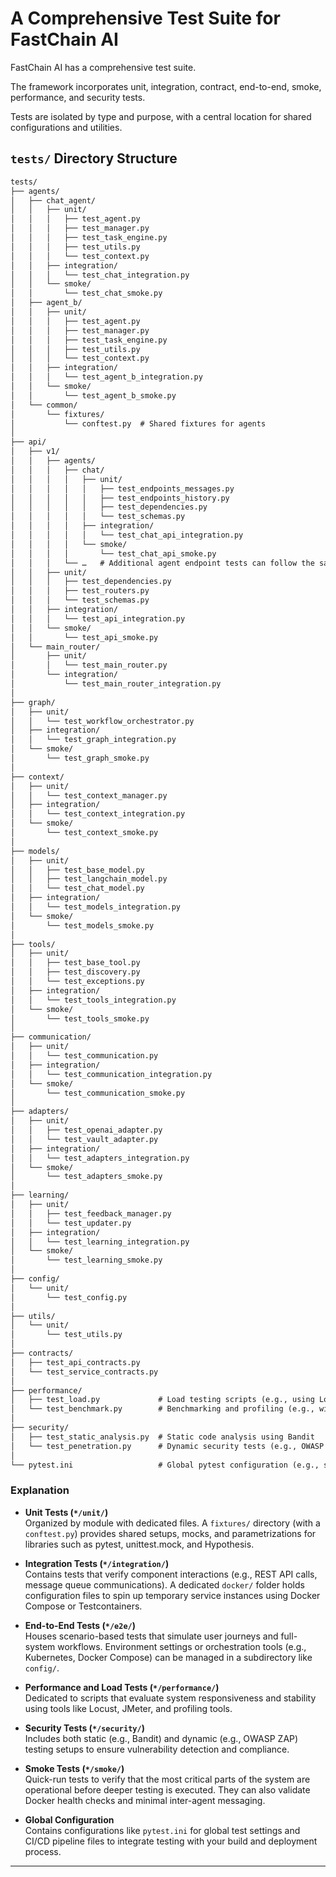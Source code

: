 # A Comprehensive Test Suite for FastChain AI

FastChain AI has a comprehensive test suite. 

The framework incorporates unit, integration, contract, end-to-end, smoke, performance, and security tests.

Tests are isolated by type and purpose, with a central location for shared configurations and utilities.

## `tests/` Directory Structure

```md
tests/
├── agents/
│   ├── chat_agent/
│   │   ├── unit/
│   │   │   ├── test_agent.py
│   │   │   ├── test_manager.py
│   │   │   ├── test_task_engine.py
│   │   │   ├── test_utils.py
│   │   │   └── test_context.py
│   │   ├── integration/
│   │   │   └── test_chat_integration.py
│   │   └── smoke/
│   │       └── test_chat_smoke.py
│   ├── agent_b/
│   │   ├── unit/
│   │   │   ├── test_agent.py
│   │   │   ├── test_manager.py
│   │   │   ├── test_task_engine.py
│   │   │   ├── test_utils.py
│   │   │   └── test_context.py
│   │   ├── integration/
│   │   │   └── test_agent_b_integration.py
│   │   └── smoke/
│   │       └── test_agent_b_smoke.py
│   └── common/
│       └── fixtures/
│           └── conftest.py  # Shared fixtures for agents
│
├── api/
│   ├── v1/
│   │   ├── agents/
│   │   │   ├── chat/
│   │   │   │   ├── unit/
│   │   │   │   │   ├── test_endpoints_messages.py
│   │   │   │   │   ├── test_endpoints_history.py
│   │   │   │   │   ├── test_dependencies.py
│   │   │   │   │   └── test_schemas.py
│   │   │   │   ├── integration/
│   │   │   │   │   └── test_chat_api_integration.py
│   │   │   │   └── smoke/
│   │   │   │       └── test_chat_api_smoke.py
│   │   │   └── …   # Additional agent endpoint tests can follow the same pattern
│   │   ├── unit/
│   │   │   ├── test_dependencies.py
│   │   │   ├── test_routers.py
│   │   │   └── test_schemas.py
│   │   ├── integration/
│   │   │   └── test_api_integration.py
│   │   └── smoke/
│   │       └── test_api_smoke.py
│   └── main_router/
│       ├── unit/
│       │   └── test_main_router.py
│       └── integration/
│           └── test_main_router_integration.py
│
├── graph/
│   ├── unit/
│   │   └── test_workflow_orchestrator.py
│   ├── integration/
│   │   └── test_graph_integration.py
│   └── smoke/
│       └── test_graph_smoke.py
│
├── context/
│   ├── unit/
│   │   └── test_context_manager.py
│   ├── integration/
│   │   └── test_context_integration.py
│   └── smoke/
│       └── test_context_smoke.py
│
├── models/
│   ├── unit/
│   │   ├── test_base_model.py
│   │   ├── test_langchain_model.py
│   │   └── test_chat_model.py
│   ├── integration/
│   │   └── test_models_integration.py
│   └── smoke/
│       └── test_models_smoke.py
│
├── tools/
│   ├── unit/
│   │   ├── test_base_tool.py
│   │   ├── test_discovery.py
│   │   └── test_exceptions.py
│   ├── integration/
│   │   └── test_tools_integration.py
│   └── smoke/
│       └── test_tools_smoke.py
│
├── communication/
│   ├── unit/
│   │   └── test_communication.py
│   ├── integration/
│   │   └── test_communication_integration.py
│   └── smoke/
│       └── test_communication_smoke.py
│
├── adapters/
│   ├── unit/
│   │   ├── test_openai_adapter.py
│   │   └── test_vault_adapter.py
│   ├── integration/
│   │   └── test_adapters_integration.py
│   └── smoke/
│       └── test_adapters_smoke.py
│
├── learning/
│   ├── unit/
│   │   ├── test_feedback_manager.py
│   │   └── test_updater.py
│   ├── integration/
│   │   └── test_learning_integration.py
│   └── smoke/
│       └── test_learning_smoke.py
│
├── config/
│   └── unit/
│       └── test_config.py
│
├── utils/
│   └── unit/
│       └── test_utils.py
│
├── contracts/
│   ├── test_api_contracts.py
│   └── test_service_contracts.py
│
├── performance/
│   ├── test_load.py             # Load testing scripts (e.g., using Locust or JMeter)
│   └── test_benchmark.py        # Benchmarking and profiling (e.g., with py-spy)
│
├── security/
│   ├── test_static_analysis.py  # Static code analysis using Bandit
│   └── test_penetration.py      # Dynamic security tests (e.g., OWASP ZAP scripts)
│
└── pytest.ini                   # Global pytest configuration (e.g., shared fixtures, coverage settings)

```


### Explanation

- **Unit Tests (`*/unit/`)**  
  Organized by module with dedicated files. A `fixtures/` directory (with a `conftest.py`) provides shared setups, mocks, and parametrizations for libraries such as pytest, unittest.mock, and Hypothesis.

- **Integration Tests (`*/integration/`)**  
  Contains tests that verify component interactions (e.g., REST API calls, message queue communications). A dedicated `docker/` folder holds configuration files to spin up temporary service instances using Docker Compose or Testcontainers.

- **End-to-End Tests (`*/e2e/`)**  
  Houses scenario-based tests that simulate user journeys and full-system workflows. Environment settings or orchestration tools (e.g., Kubernetes, Docker Compose) can be managed in a subdirectory like `config/`.

- **Performance and Load Tests (`*/performance/`)**  
  Dedicated to scripts that evaluate system responsiveness and stability using tools like Locust, JMeter, and profiling tools.

- **Security Tests (`*/security/`)**  
  Includes both static (e.g., Bandit) and dynamic (e.g., OWASP ZAP) testing setups to ensure vulnerability detection and compliance.

- **Smoke Tests (`*/smoke/`)**  
  Quick-run tests to verify that the most critical parts of the system are operational before deeper testing is executed. They can also validate Docker health checks and minimal inter-agent messaging.

- **Global Configuration**  
  Contains configurations like `pytest.ini` for global test settings and CI/CD pipeline files to integrate testing with your build and deployment process.

---
